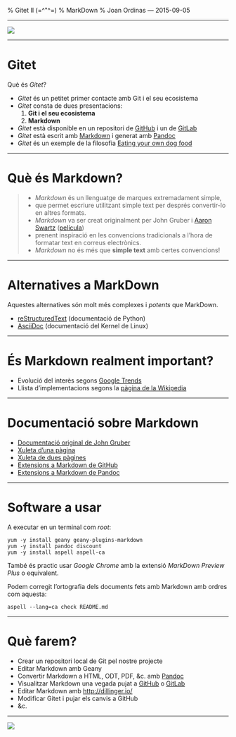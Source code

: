 % Gitet II (=\^"\^=)
% MarkDown
% Joan Ordinas &mdash; 2015-09-05

------------------------------------------------------------------------

![](http://funpicsworld.com/contents/disgusted-monday-cat.jpg)

------------------------------------------------------------------------

# Gitet

Què és _Gitet_?

- _Gitet_ és un petitet primer contacte amb Git i el seu ecosistema
- _Gitet_ consta de dues presentacions:
    1. **Git i el seu ecosistema**
    2. **Markdown**
- _Gitet_ està disponible en un repositori de [GitHub](https://github.com/fadado/gitet) i un de [GitLab](https://gitlab.com/jordinas/gitet/)
- _Gitet_ està escrit amb [Markdown](http://daringfireball.net/projects/markdown/) i generat amb [Pandoc](http://pandoc.org/)
- _Gitet_ és un exemple de la filosofia [Eating your own dog food](https://en.wikipedia.org/wiki/Eating_your_own_dog_food)

------------------------------------------------------------------------

# Què és Markdown?

>- _Markdown_ és un llenguatge de marques extremadament simple,
>- que permet escriure utilitzant simple text per després convertir-lo en altres formats.
>- _Markdown_  va ser creat originalment per John Gruber i [Aaron Swartz](https://en.wikipedia.org/wiki/Aaron_Swartz) ([película](http://www.mejorenvo.com/descargar-The-Internets-Own-Boy-The-Story-of-Aaron-Swartz-pelicula-12448.html))
>- prenent inspiració en les convencions tradicionals a l&rsquo;hora de formatar text en correus electrònics.
>- _Markdown_ no és més que **simple text** amb certes convencions!

------------------------------------------------------------------------

# Alternatives a MarkDown

Aquestes alternatives són molt més complexes i _potents_ que MarkDown.

- [reStructuredText](http://docutils.sourceforge.net/docs/user/rst/quickref.html) (documentació de Python)
- [AsciiDoc](view-source:http://www.methods.co.nz/asciidoc/article.txt) (documentació del Kernel de Linux)

------------------------------------------------------------------------

# És Markdown realment important?

- Evolució del interès segons [Google Trends](https://www.google.com/trends/explore#q=markdown)
- Llista d&rsquo;implementacions segons la [pàgina de la Wikipedia](https://en.wikipedia.org/wiki/Markdown)

------------------------------------------------------------------------

# Documentació sobre Markdown

- [Documentació original de John Gruber](http://daringfireball.net/projects/markdown/)
- [Xuleta d&rsquo;una pàgina](http://packetlife.net/media/library/16/Markdown.pdf)
- [Xuleta de dues pàgines](http://stationinthemetro.com/wp-content/uploads/2013/04/Markdown_Cheat_Sheet_v1-1.pdf)
- [Extensions a Markdown de GitHub](https://help.github.com/categories/writing-on-github/)
- [Extensions a Markdown de Pandoc](http://pandoc.org/README.html#pandocs-markdown)

------------------------------------------------------------------------

# Software a usar

A executar en un terminal com _root_:

    yum -y install geany geany-plugins-markdown
    yum -y install pandoc discount
    yum -y install aspell aspell-ca

També és practic usar _Google Chrome_ amb la extensió _MarkDown Preview Plus_ o equivalent.

Podem corregit l&rsquo;ortografia dels documents fets amb Markdown amb ordres com aquesta:

    aspell --lang=ca check README.md

------------------------------------------------------------------------

# Què farem?

- Crear un repositori local de Git pel nostre projecte
- Editar Markdown amb Geany
- Convertir Markdown a HTML, ODT, PDF, &c. amb [Pandoc](http://pandoc.org/demos.html)
- Visualitzar Markdown una vegada pujat a [GitHub](https://github.com/) o [GitLab](https://gitlab.com/)
- Editar Markdown amb <http://dillinger.io/>
- Modificar Gitet i pujar els canvis a GitHub
- &c.

------------------------------------------------------------------------

![](http://memecrunch.com/meme/IR0M/that-s-all-folks/image.jpg)

<!--
vim:syntax=markdown:et:ts=4:sw=4:ai
-->
